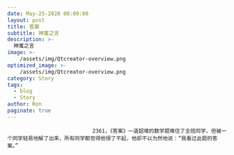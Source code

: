```yaml
---
date: May-25-2020 00:00:00
layout: post
title: 答案
subtitle: 神寓之言
description: >-
  神寓之言
image: >-
    /assets/img/Qtcreator-overview.png
optimized_image: >-
    /assets/img/Qtcreator-overview.png
category: Story
tags:
  - blog
  - Story
author: Ron
paginate: true
---
```


							　　2361，《答案》一道超难的数学题难住了全班同学，但被一个同学轻易地解了出来，所有同学都觉得他很了不起，他却不以为然地说：“我看过此题的答案。”
							
							
						